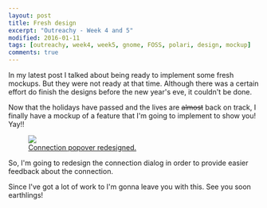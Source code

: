 ```yaml
---
layout: post
title: Fresh design
excerpt: "Outreachy - Week 4 and 5"
modified: 2016-01-11
tags: [outreachy, week4, week5, gnome, FOSS, polari, design, mockup]
comments: true
---
```


<p>In my latest post I talked about being ready to implement some fresh mockups. 
But they were not ready at that time. Although there was a certain effort do finish the designs before the new year's eve, it couldn't be done.</p>
<p>Now that the holidays have passed and the lives are <s>almost</s> back on track, I finally have a mockup of a feature that I'm going to implement to show you! Yay!!</p>

<figure>
	<a href="http://i.imgur.com/AXKnK0V.png"><img src="http://i.imgur.com/AXKnK0V.png"></a>
	<figcaption><a href="http://i.imgur.com/AXKnK0V.png" title="Cool, right?">Connection popover redesigned.</a></figcaption>
</figure>
<p>So, I'm going to redesign the connection dialog in order to provide easier feedback about the connection.</p>
<p>Since I've got a lot of work to I'm gonna leave you with this. See you soon earthlings!</p> 
